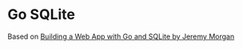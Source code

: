 # Go SQLite

Based on [Building a Web App with Go and SQLite by Jeremy Morgan](https://www.allhandsontech.com/programming/golang/web-app-sqlite-go)

